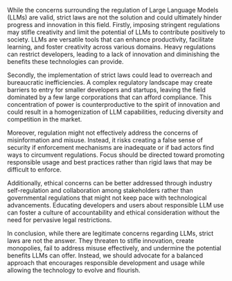 While the concerns surrounding the regulation of Large Language Models (LLMs) are valid, strict laws are not the solution and could ultimately hinder progress and innovation in this field. Firstly, imposing stringent regulations may stifle creativity and limit the potential of LLMs to contribute positively to society. LLMs are versatile tools that can enhance productivity, facilitate learning, and foster creativity across various domains. Heavy regulations can restrict developers, leading to a lack of innovation and diminishing the benefits these technologies can provide.

Secondly, the implementation of strict laws could lead to overreach and bureaucratic inefficiencies. A complex regulatory landscape may create barriers to entry for smaller developers and startups, leaving the field dominated by a few large corporations that can afford compliance. This concentration of power is counterproductive to the spirit of innovation and could result in a homogenization of LLM capabilities, reducing diversity and competition in the market.

Moreover, regulation might not effectively address the concerns of misinformation and misuse. Instead, it risks creating a false sense of security if enforcement mechanisms are inadequate or if bad actors find ways to circumvent regulations. Focus should be directed toward promoting responsible usage and best practices rather than rigid laws that may be difficult to enforce.

Additionally, ethical concerns can be better addressed through industry self-regulation and collaboration among stakeholders rather than governmental regulations that might not keep pace with technological advancements. Educating developers and users about responsible LLM use can foster a culture of accountability and ethical consideration without the need for pervasive legal restrictions.

In conclusion, while there are legitimate concerns regarding LLMs, strict laws are not the answer. They threaten to stifle innovation, create monopolies, fail to address misuse effectively, and undermine the potential benefits LLMs can offer. Instead, we should advocate for a balanced approach that encourages responsible development and usage while allowing the technology to evolve and flourish.